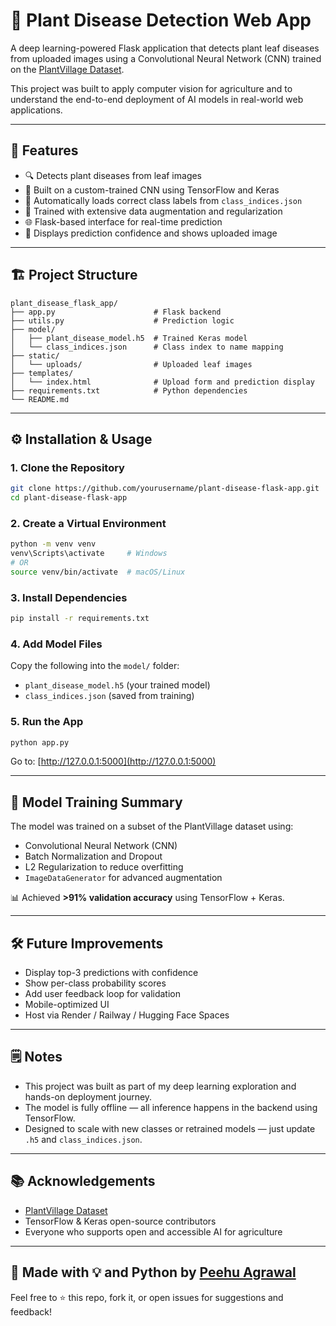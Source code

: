 # 🌿 Plant Disease Detection Web App

A deep learning-powered Flask application that detects plant leaf diseases from uploaded images using a Convolutional Neural Network (CNN) trained on the [PlantVillage Dataset](https://www.kaggle.com/datasets/emmarex/plantdisease).

This project was built to apply computer vision for agriculture and to understand the end-to-end deployment of AI models in real-world web applications.

---

## 🚀 Features

- 🔍 Detects plant diseases from leaf images
- 🧠 Built on a custom-trained CNN using TensorFlow and Keras
- 🔄 Automatically loads correct class labels from `class_indices.json`
- 🧪 Trained with extensive data augmentation and regularization
- 🌐 Flask-based interface for real-time prediction
- 💾 Displays prediction confidence and shows uploaded image

---


## 🏗️ Project Structure

```
plant_disease_flask_app/
├── app.py                      # Flask backend
├── utils.py                    # Prediction logic
├── model/
│   ├── plant_disease_model.h5  # Trained Keras model
│   └── class_indices.json      # Class index to name mapping
├── static/
│   └── uploads/                # Uploaded leaf images
├── templates/
│   └── index.html              # Upload form and prediction display
├── requirements.txt            # Python dependencies
└── README.md
```

---

## ⚙️ Installation & Usage

### 1. Clone the Repository
```bash
git clone https://github.com/yourusername/plant-disease-flask-app.git
cd plant-disease-flask-app
```

### 2. Create a Virtual Environment
```bash
python -m venv venv
venv\Scripts\activate     # Windows
# OR
source venv/bin/activate  # macOS/Linux
```

### 3. Install Dependencies
```bash
pip install -r requirements.txt
```

### 4. Add Model Files
Copy the following into the `model/` folder:
- `plant_disease_model.h5` (your trained model)
- `class_indices.json` (saved from training)

### 5. Run the App
```bash
python app.py
```

Go to: [http://127.0.0.1:5000](http://127.0.0.1:5000)

---

## 🧠 Model Training Summary

The model was trained on a subset of the PlantVillage dataset using:
- Convolutional Neural Network (CNN)
- Batch Normalization and Dropout
- L2 Regularization to reduce overfitting
- `ImageDataGenerator` for advanced augmentation

📊 Achieved **>91% validation accuracy** using TensorFlow + Keras.

---

## 🛠️ Future Improvements

- Display top-3 predictions with confidence
- Show per-class probability scores
- Add user feedback loop for validation
- Mobile-optimized UI
- Host via Render / Railway / Hugging Face Spaces

---

## 🗒️ Notes

- This project was built as part of my deep learning exploration and hands-on deployment journey.
- The model is fully offline — all inference happens in the backend using TensorFlow.
- Designed to scale with new classes or retrained models — just update `.h5` and `class_indices.json`.

---

## 📚 Acknowledgements

- [PlantVillage Dataset](https://www.kaggle.com/datasets/emmarex/plantdisease)
- TensorFlow & Keras open-source contributors
- Everyone who supports open and accessible AI for agriculture

---

## 🌱 Made with 💡 and Python by [Peehu Agrawal](https://github.com/yourusername)

Feel free to ⭐️ this repo, fork it, or open issues for suggestions and feedback!

